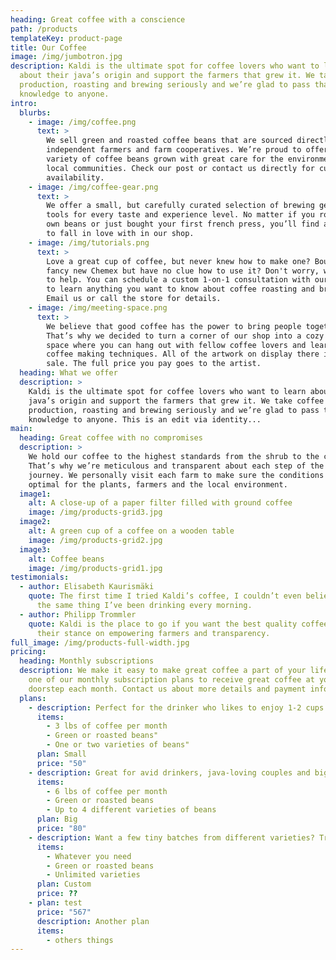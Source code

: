 ```yaml
---
heading: Great coffee with a conscience
path: /products
templateKey: product-page
title: Our Coffee
image: /img/jumbotron.jpg
description: Kaldi is the ultimate spot for coffee lovers who want to learn
  about their java’s origin and support the farmers that grew it. We take coffee
  production, roasting and brewing seriously and we’re glad to pass that
  knowledge to anyone.
intro:
  blurbs:
    - image: /img/coffee.png
      text: >
        We sell green and roasted coffee beans that are sourced directly from
        independent farmers and farm cooperatives. We’re proud to offer a
        variety of coffee beans grown with great care for the environment and
        local communities. Check our post or contact us directly for current
        availability.
    - image: /img/coffee-gear.png
      text: >
        We offer a small, but carefully curated selection of brewing gear and
        tools for every taste and experience level. No matter if you roast your
        own beans or just bought your first french press, you’ll find a gadget
        to fall in love with in our shop.
    - image: /img/tutorials.png
      text: >
        Love a great cup of coffee, but never knew how to make one? Bought a
        fancy new Chemex but have no clue how to use it? Don't worry, we’re here
        to help. You can schedule a custom 1-on-1 consultation with our baristas
        to learn anything you want to know about coffee roasting and brewing.
        Email us or call the store for details.
    - image: /img/meeting-space.png
      text: >
        We believe that good coffee has the power to bring people together.
        That’s why we decided to turn a corner of our shop into a cozy meeting
        space where you can hang out with fellow coffee lovers and learn about
        coffee making techniques. All of the artwork on display there is for
        sale. The full price you pay goes to the artist.
  heading: What we offer
  description: >
    Kaldi is the ultimate spot for coffee lovers who want to learn about their
    java’s origin and support the farmers that grew it. We take coffee
    production, roasting and brewing seriously and we’re glad to pass that
    knowledge to anyone. This is an edit via identity...
main:
  heading: Great coffee with no compromises
  description: >
    We hold our coffee to the highest standards from the shrub to the cup.
    That’s why we’re meticulous and transparent about each step of the coffee’s
    journey. We personally visit each farm to make sure the conditions are
    optimal for the plants, farmers and the local environment.
  image1:
    alt: A close-up of a paper filter filled with ground coffee
    image: /img/products-grid3.jpg
  image2:
    alt: A green cup of a coffee on a wooden table
    image: /img/products-grid2.jpg
  image3:
    alt: Coffee beans
    image: /img/products-grid1.jpg
testimonials:
  - author: Elisabeth Kaurismäki
    quote: The first time I tried Kaldi’s coffee, I couldn’t even believe that was
      the same thing I’ve been drinking every morning.
  - author: Philipp Trommler
    quote: Kaldi is the place to go if you want the best quality coffee. I love
      their stance on empowering farmers and transparency.
full_image: /img/products-full-width.jpg
pricing:
  heading: Monthly subscriptions
  description: We make it easy to make great coffee a part of your life. Choose
    one of our monthly subscription plans to receive great coffee at your
    doorstep each month. Contact us about more details and payment info.
  plans:
    - description: Perfect for the drinker who likes to enjoy 1-2 cups per day.
      items:
        - 3 lbs of coffee per month
        - Green or roasted beans"
        - One or two varieties of beans"
      plan: Small
      price: "50"
    - description: Great for avid drinkers, java-loving couples and bigger crowds
      items:
        - 6 lbs of coffee per month
        - Green or roasted beans
        - Up to 4 different varieties of beans
      plan: Big
      price: "80"
    - description: Want a few tiny batches from different varieties? Try our custom plan
      items:
        - Whatever you need
        - Green or roasted beans
        - Unlimited varieties
      plan: Custom
      price: ??
    - plan: test
      price: "567"
      description: Another plan
      items:
        - others things
---
```

